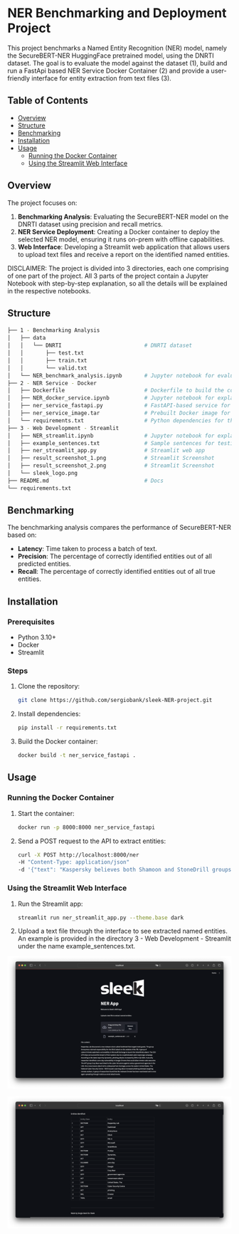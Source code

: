 # NER Benchmarking and Deployment Project

This project benchmarks a Named Entity Recognition (NER) model, namely the SecureBERT-NER HuggingFace pretrained model,
using the DNRTI dataset.
The goal is to evaluate the model against the dataset (1), build and run a FastApi based NER Service Docker Container (2)
and provide a user-friendly interface for entity extraction from text files (3).

## Table of Contents
- [Overview](#overview)
- [Structure](#structure)
- [Benchmarking](#benchmarking)
- [Installation](#installation)
- [Usage](#usage)
  - [Running the Docker Container](#running-the-docker-container)
  - [Using the Streamlit Web Interface](#using-the-streamlit-web-interface)

## Overview
The project focuses on:
1. **Benchmarking Analysis**: Evaluating the SecureBERT-NER model on the DNRTI dataset using precision and recall metrics.
2. **NER Service Deployment**: Creating a Docker container to deploy the selected NER model, ensuring it runs on-prem with offline capabilities.
3. **Web Interface**: Developing a Streamlit web application that allows users to upload text files and receive a report on the identified named entities.

DISCLAIMER: The project is divided into 3 directories, each one comprising of one part of
the project. All 3 parts of the project contain a Jupyter Notebook with step-by-step
explanation, so all the details will be explained in the respective notebooks.

## Structure

```bash
├── 1 - Benchmarking Analysis
│   ├── data
│   │   └── DNRTI                          # DNRTI dataset
│   │       ├── test.txt                   
│   │       ├── train.txt                  
│   │       └── valid.txt                  
│   └── NER_benchmark_analysis.ipynb       # Jupyter notebook for evaluating model
├── 2 - NER Service - Docker
│   ├── Dockerfile                         # Dockerfile to build the container for the NER service
│   ├── NER_docker_service.ipynb           # Jupyter notebook for explaining the NER Docker service code
│   ├── ner_service_fastapi.py             # FastAPI-based service for the NER model
│   ├── ner_service_image.tar              # Prebuilt Docker image for the NER service
│   └── requirements.txt                   # Python dependencies for the Docker service
├── 3 - Web Development - Streamlit
│   ├── NER_streamlit.ipynb                # Jupyter notebook for explaining the Streamlit web app code
│   ├── example_sentences.txt              # Sample sentences for testing the Streamlit application
│   ├── ner_streamlit_app.py               # Streamlit web app
│   ├── result_screenshot_1.png            # Streamlit Screenshot
│   ├── result_screenshot_2.png            # Streamlit Screenshot
│   └── sleek_logo.png                     
├── README.md                              # Docs
└── requirements.txt                       
```

## Benchmarking
The benchmarking analysis compares the performance of SecureBERT-NER based on:
- **Latency**: Time taken to process a batch of text.
- **Precision**: The percentage of correctly identified entities out of all predicted entities.
- **Recall**: The percentage of correctly identified entities out of all true entities.

## Installation

### Prerequisites
- Python 3.10+
- Docker
- Streamlit

### Steps
1. Clone the repository:
    ```bash
    git clone https://github.com/sergiobank/sleek-NER-project.git
    ```
2. Install dependencies:
    ```bash
    pip install -r requirements.txt
    ```
3. Build the Docker container:
    ```bash
    docker build -t ner_service_fastapi .
    ```

## Usage

### Running the Docker Container
1. Start the container:
    ```bash
    docker run -p 8000:8000 ner_service_fastapi
    ```
2. Send a POST request to the API to extract entities:
    ```bash
   curl -X POST http://localhost:8000/ner
   -H "Content-Type: application/json"
   -d '{"text": "Kaspersky believes both Shamoon and StoneDrill groups are aligned in their interests."}'
    ```

### Using the Streamlit Web Interface
1. Run the Streamlit app:
    ```bash
    streamlit run ner_streamlit_app.py --theme.base dark
    ```
2. Upload a text file through the interface to see extracted named entities. An example
is provided in the directory 3 - Web Development - Streamlit under the name example_sentences.txt.

![result_screenshot_1.png](3%20-%20Web%20Development%20-%20Streamlit%2Fresult_screenshot_1.png)

![result_screenshot_2.png](3%20-%20Web%20Development%20-%20Streamlit%2Fresult_screenshot_2.png)
